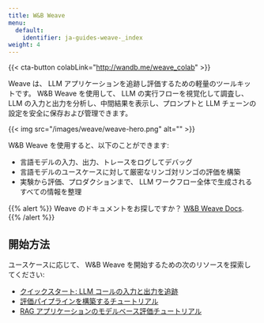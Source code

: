 ```yaml
---
title: W&B Weave
menu:
  default:
    identifier: ja-guides-weave-_index
weight: 4
---
```


{{< cta-button colabLink="http://wandb.me/weave_colab" >}}

Weave は、 LLM アプリケーションを追跡し評価するための軽量のツールキットです。 W&B Weave を使用して、 LLM の実行フローを視覚化して調査し、 LLM の入力と出力を分析し、中間結果を表示し、プロンプトと LLM チェーンの設定を安全に保存および管理できます。

{{< img src="/images/weave/weave-hero.png" alt="" >}}

W&B Weave を使用すると、以下のことができます:
* 言語モデルの入力、出力、トレースをログしてデバッグ
* 言語モデルのユースケースに対して厳密なリンゴ対リンゴの評価を構築
* 実験から評価、プロダクションまで、 LLM ワークフロー全体で生成されるすべての情報を整理

{{% alert %}}
Weave のドキュメントをお探しですか？ [W&B Weave Docs](https://weave-docs.wandb.ai/).
{{% /alert %}}

## 開始方法
ユースケースに応じて、 W&B Weave を開始するための次のリソースを探索してください:

* [クイックスタート: LLM コールの入力と出力を追跡](https://wandb.github.io/weave/quickstart)
* [評価パイプラインを構築するチュートリアル](https://wandb.github.io/weave/tutorial-eval)
* [RAG アプリケーションのモデルベース評価チュートリアル](https://wandb.github.io/weave/tutorial-rag)